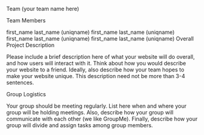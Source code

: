 Team (your team name here)

Team Members

first_name last_name (uniqname)
first_name last_name (uniqname)
first_name last_name (uniqname)
first_name last_name (uniqname)
Overall Project Description

Please include a brief description here of what your website will do overall, and how users will interact with it. Think about how you would describe your website to a friend. Ideally, also describe how your team hopes to make your website unique. This description need not be more than 3-4 sentences.

Group Logistics

Your group should be meeting regularly. List here when and where your group will be holding meetings. Also, describe how your group will communicate with each other (we like GroupMe). Finally, describe how your group will divide and assign tasks among group members.
